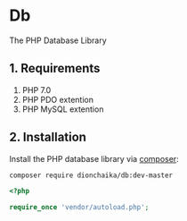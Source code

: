 # Db
The PHP Database Library

## 1. Requirements

1. PHP 7.0
2. PHP PDO extention
3. PHP MySQL extention

## 2. Installation

Install the PHP database library via [composer](https://getcomposer.org/):

```bash
composer require dionchaika/db:dev-master
```

```php
<?php

require_once 'vendor/autoload.php';
```
